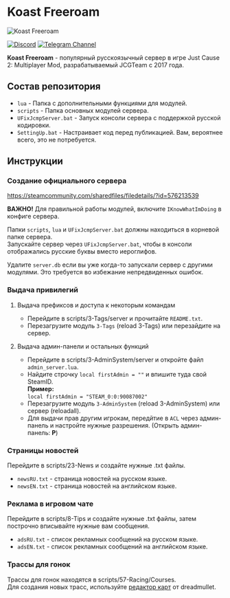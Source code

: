 # Koast Freeroam
![Koast Freeroam](https://i.imgur.com/Pg5QXZU.jpg)

[![Discord](https://img.shields.io/badge/Discord-Koast_Freeroam-5765ec?logo=discord&logoColor=white)](https://discord.com/invite/vzew9mDpYn)
[![Telegram Channel](https://img.shields.io/badge/Telegram-Koast_Freeroam_Channel-35ade1?logo=telegram)](https://t.me/koastfreeroam)

**Koast Freeroam** - популярный русскоязычный сервер в игре Just Cause 2: Multiplayer Mod, разрабатываемый JCGTeam с 2017 года.

## Состав репозитория
* `lua` - Папка с дополнительными функциями для модулей.
* `scripts` - Папка основных модулей сервера.
* `UFixJcmpServer.bat` - Запуск консоли сервера с поддержкой русской кодировки.
* `SettingUp.bat` - Настраивает код перед публикацией. Вам, вероятнее всего, это не потребуется.

## Инструкции
### Создание официального сервера
https://steamcommunity.com/sharedfiles/filedetails/?id=576213539

**ВАЖНО!** Для правильной работы модулей, включите `IKnowWhatImDoing` в конфиге сервера.

Папки `scripts`, `lua` и `UFixJcmpServer.bat` должны находиться в корневой папке сервера.\
Запускайте сервер через `UFixJcmpServer.bat`, чтобы в консоли отображались русские буквы вместо иероглифов.

Удалите `server.db` если вы уже когда-то запускали сервер с другими модулями. Это требуется во избежание непредвиденных ошибок.

### Выдача привилегий
1. Выдача префиксов и доступа к некоторым командам
    - Перейдите в scripts/3-Tags/server и прочитайте `README.txt`.
    - Перезагрузите модуль `3-Tags` (reload 3-Tags) или перезайдите на сервер.

2. Выдача админ-панели и остальных функций
    - Перейдите в scripts/3-AdminSystem/server и откройте файл `admin_server.lua`.
    - Найдите строчку `local firstAdmin = ""` и впишите туда свой SteamID.\
**Пример:**\
```local firstAdmin = "STEAM_0:0:90087002"```
    - Перезагрузите модуль `3-AdminSystem` (reload 3-AdminSystem) или сервер (reloadall).
    - Для выдачи прав другим игрокам, передйтие в `ACL` через админ-панель и настройте нужные разрешения. (Открыть админ-панель: **P**)

### Страницы новостей
Перейдите в scripts/23-News и создайте нужные .txt файлы.
* `newsRU.txt` - страница новостей на русском языке.
* `newsEN.txt` - страница новостей на английском языке.

### Реклама в игровом чате
Перейдите в scripts/8-Tips и создайте нужные .txt файлы, затем построчно вписывайте нужные вам сообщения.
* `adsRU.txt` - список рекламных сообщений на русском языке.
* `adsEN.txt` - список рекламных сообщений на английском языке.

### Трассы для гонок
Трассы для гонок находятся в scripts/57-Racing/Courses.\
Для создания новых трасс, используйте [редактор карт](https://github.com/dreadmullet/JC2-MP-MapEditor "JC2-MP-MapEditor") от dreadmullet.

